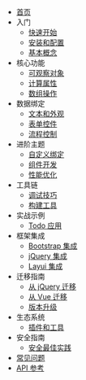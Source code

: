 * [首页](/)
* 入门
  * [快速开始](guide/quickstart.md)
  * [安装和配置](guide/installation.md)
  * [基本概念](guide/concepts.md)
* 核心功能
  * [可观察对象](core/observables.md)
  * [计算属性](core/computed.md)
  * [数组操作](core/arrays.md)
* 数据绑定
  * [文本和外观](bindings/text-appearance.md)
  * [表单控件](bindings/form.md)
  * [流程控制](bindings/flow-control.md)
* 进阶主题
  * [自定义绑定](advanced/custom-bindings.md)
  * [组件开发](advanced/components.md)
  * [性能优化](advanced/performance.md)
* 工具链
  * [调试技巧](tooling/debugging.md)
  * [构建工具](tooling/build.md)
* 实战示例
  * [Todo 应用](examples/todo-app.md)
* 框架集成
  * [Bootstrap 集成](integration/bootstrap.md)
  * [jQuery 集成](integration/jquery.md)
  * [Layui 集成](integration/layui.md)
* 迁移指南
  * [从 jQuery 迁移](migration/from-jquery.md)
  * [从 Vue 迁移](migration/from-vue.md)
  * [版本升级](migration/version-upgrade.md)
* 生态系统
  * [插件和工具](ecosystem/plugins.md)
* 安全指南
  * [安全最佳实践](security/guide.md)
* [常见问题](faq.md)
* [API 参考](api-reference.md) 